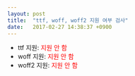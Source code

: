 ```yaml
---
layout: post
title:  "ttf, woff, woff2 지원 여부 검사"
date:   2017-02-27 14:38:37 +0900
---
```


<div id="font-type-list">
    <ul>
        <li>ttf 지원: <span id="ttf" style="color: red;">지원 안 함</span></li>
        <li>woff 지원: <span id="woff" style="color: red;">지원 안 함</span></li>
        <li>woff2 지원: <span id="woff2" style="color: red;">지원 안 함</span></li>
    </ul>
</div>

<script src="/js/ttf.js"></script>
<script src="/js/woff.js"></script>
<script src="/js/woff2.js"></script>
<script>
if (!("FontFace" in window)) {
    document.getElementById('font-type-list').innerHTML = '<p>js <code>FontFace</code> 객체가 없어서 ttf, woff, woff2 지원 여부를 검사하지 못합니다.</p>';
} else {
    if (supportsWoff) {
        var el = document.getElementById('woff');
        el.innerHTML = '지원함';
        el.style.color = 'green';
    }
    if (supportsWoff2) {
        var el = document.getElementById('woff2');
        el.innerHTML = '지원함';
        el.style.color = 'green';
    }
    if (supportsTtf) {
        var el = document.getElementById('ttf');
        el.innerHTML = '지원함';
        el.style.color = 'green';
    }
}
</script>
